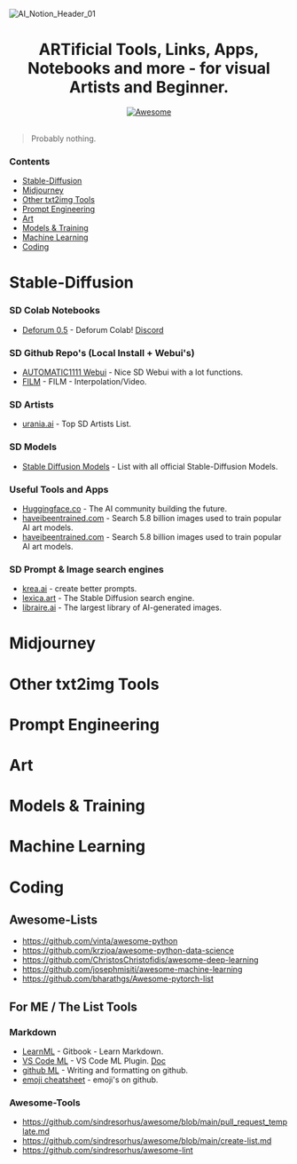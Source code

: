 ![AI_Notion_Header_01](https://user-images.githubusercontent.com/88795005/194165620-4a80749c-70d2-43bf-b038-5677e3a0188f.png)

<h1 align="center">
 ARTificial Tools, Links, Apps, Notebooks and more - for visual Artists and Beginner.
</h1>
<div align="center"><a href="https://github.com/sindresorhus/awesome">
<img src="https://cdn.rawgit.com/sindresorhus/awesome/d7305f38d29fed78fa85652e3a63e154dd8e8829/media/badge.svg" alt="Awesome" border="0">
</a>
</div>
</br>

> Probably nothing.

### Contents

* [Stable-Diffusion](#stable-diffusion)
* [Midjourney](#midjourney)
* [Other txt2img Tools](#other-txt2img)
* [Prompt Engineering](#prompt-engineering)
* [Art](#art)
* [Models & Training](#model-training)
* [Machine Learning](#machine-learning)
* [Coding](#coding)

# Stable-Diffusion

### SD Colab Notebooks

* [Deforum 0.5](https://colab.research.google.com/github/deforum/stable-diffusion/blob/main/Deforum_Stable_Diffusion.ipynb) - Deforum Colab! [Discord](https://discord.com/invite/upmXXsrwZc)

### SD Github Repo's (Local Install + Webui's)

* [AUTOMATIC1111 Webui](https://github.com/AUTOMATIC1111/stable-diffusion-webui) - Nice SD Webui with a lot functions.
* [FILM](https://github.com/google-research/frame-interpolation) - FILM - Interpolation/Video.

### SD Artists

* [urania.ai](https://www.urania.ai/top-sd-artists) - Top SD Artists List.

### SD Models

* [Stable Diffusion Models](https://rentry.org/sdmodels) - List with all official Stable-Diffusion Models.

### Useful Tools and Apps

* [Huggingface.co](https://huggingface.co/) - The AI community building the future.
* [haveibeentrained.com](https://haveibeentrained.com/) - Search 5.8 billion images used to train popular AI art models.
* [haveibeentrained.com](https://haveibeentrained.com/) - Search 5.8 billion images used to train popular AI art models.

### SD Prompt & Image search engines

* [krea.ai](https://www.krea.ai/) - create better prompts.
* [lexica.art](https://lexica.art/) - The Stable Diffusion search engine.
* [libraire.ai](https://libraire.ai/) - The largest library of AI-generated images.

# Midjourney

# Other txt2img Tools

# Prompt Engineering

# Art

# Models & Training

# Machine Learning

# Coding

## Awesome-Lists

* <https://github.com/vinta/awesome-python>
* <https://github.com/krzjoa/awesome-python-data-science>
* <https://github.com/ChristosChristofidis/awesome-deep-learning>
* <https://github.com/josephmisiti/awesome-machine-learning>
* <https://github.com/bharathgs/Awesome-pytorch-list>

## For ME / The List Tools

### Markdown

* [LearnML](https://gitbook.gitbook.io/learn-markdown/) - Gitbook - Learn Markdown.
* [VS Code ML](https://marketplace.visualstudio.com/items?itemName=yzhang.markdown-all-in-one#table-of-contents) - VS Code ML Plugin. [Doc](https://code.visualstudio.com/docs/languages/markdown)
* [github ML](https://docs.github.com/en/get-started/writing-on-github/getting-started-with-writing-and-formatting-on-github/basic-writing-and-formatting-syntax) - Writing and formatting on github.
* [emoji cheatsheet](https://github.com/ikatyang/emoji-cheat-sheet/blob/master/README.md) - emoji's on github.

### Awesome-Tools

* <https://github.com/sindresorhus/awesome/blob/main/pull_request_template.md>
* <https://github.com/sindresorhus/awesome/blob/main/create-list.md>
* <https://github.com/sindresorhus/awesome-lint>

